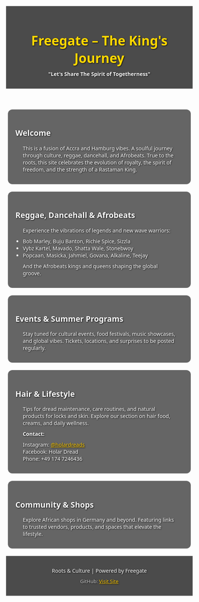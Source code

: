 <!DOCTYPE html>
<html lang="en">
<head>
  <meta charset="UTF-8" />
  <meta name="viewport" content="width=device-width, initial-scale=1.0"/>
  <meta name="google-site-verification" content="Vwre_8EZeTJ557Q03PoYOYA-Z5TyCYv5WnX6S9eCDzc" />
  <title>Freegate – The King's Journey</title>
  <link rel="icon" href="favicon.ico" type="image/x-icon" />
  <style>
    body {
      margin: 0;
      font-family: 'Segoe UI', sans-serif;
      background-image: url('https://blaqqburn.github.io/Kweku-webesite/bg.png');
      background-size: cover;
      background-attachment: fixed;
      background-position: center;
      color: white;
      text-shadow: 1px 1px 3px black;
    }
    header, footer {
      background-color: rgba(0, 0, 0, 0.7);
      padding: 20px;
      text-align: center;
    }
    h1 {
      font-size: 2.5em;
      color: gold;
      margin-bottom: 10px;
    }
    p, ul {
      max-width: 800px;
      margin: 10px auto;
      padding: 0 20px;
    }
    section {
      background-color: rgba(0, 0, 0, 0.6);
      margin: 20px auto;
      padding: 20px;
      border-radius: 12px;
      width: 90%;
      max-width: 900px;
    }
    a {
      color: #ffcc00;
    }
    .contact {
      font-size: 0.95em;
      color: #ccc;
    }
  </style>
</head>
<body>
  <header>
    <h1>Freegate – The King's Journey</h1>
    <p><strong>"Let's Share The Spirit of Togetherness"</strong></p>
  </header>

  <section>
    <h2>Welcome</h2>
    <p>This is a fusion of Accra and Hamburg vibes. A soulful journey through culture, reggae, dancehall, and Afrobeats. True to the roots, this site celebrates the evolution of royalty, the spirit of freedom, and the strength of a Rastaman King.</p>
  </section>

  <section>
    <h2>Reggae, Dancehall & Afrobeats</h2>
    <p>Experience the vibrations of legends and new wave warriors:</p>
    <ul>
      <li>Bob Marley, Buju Banton, Richie Spice, Sizzla</li>
      <li>Vybz Kartel, Mavado, Shatta Wale, Stonebwoy</li>
      <li>Popcaan, Masicka, Jahmiel, Govana, Alkaline, Teejay</li>
    </ul>
    <p>And the Afrobeats kings and queens shaping the global groove.</p>
  </section>

  <section>
    <h2>Events & Summer Programs</h2>
    <p>Stay tuned for cultural events, food festivals, music showcases, and global vibes. Tickets, locations, and surprises to be posted regularly.</p>
  </section>

  <section>
    <h2>Hair & Lifestyle</h2>
    <p>Tips for dread maintenance, care routines, and natural products for locks and skin. Explore our section on hair food, creams, and daily wellness.</p>
    <p><strong>Contact:</strong></p>
    <p>Instagram: <a href="https://instagram.com/holardreads" target="_blank">@holardreads</a><br>
    Facebook: Holar Dread<br>
    Phone: +49 174 7246436</p>
  </section>

  <section>
    <h2>Community & Shops</h2>
    <p>Explore African shops in Germany and beyond. Featuring links to trusted vendors, products, and spaces that elevate the lifestyle.</p>
  </section>

  <footer>
    <p>Roots & Culture | Powered by Freegate</p>
    <p class="contact">GitHub: <a href="https://blaqqburn.github.io/Kweku-webesite/">Visit Site</a></p>
  </footer>
</body>
</html>